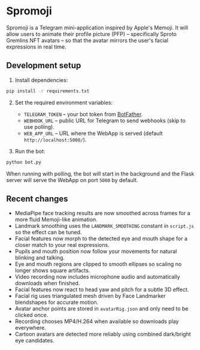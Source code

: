 # Spromoji

Spromoji is a Telegram mini-application inspired by Apple's Memoji. It will allow users to animate their profile picture (PFP) – specifically Sproto Gremlins NFT avatars – so that the avatar mirrors the user's facial expressions in real time.

## Development setup

1. Install dependencies:

```bash
pip install -r requirements.txt
```

2. Set the required environment variables:
   - `TELEGRAM_TOKEN` – your bot token from [BotFather](https://t.me/BotFather).
   - `WEBHOOK_URL` – public URL for Telegram to send webhooks (skip to use polling).
   - `WEB_APP_URL` – URL where the WebApp is served (default `http://localhost:5000/`).

3. Run the bot:

```bash
python bot.py
```

When running with polling, the bot will start in the background and the
Flask server will serve the WebApp on port `5000` by default.

## Recent changes

- MediaPipe face tracking results are now smoothed across frames for a more fluid Memoji-like animation.
- Landmark smoothing uses the `LANDMARK_SMOOTHING` constant in `script.js` so the effect can be tuned.
- Facial features now morph to the detected eye and mouth shape for a closer match to your real expressions.
- Pupils and mouth position now follow your movements for natural blinking and talking.
- Eye and mouth regions are clipped to smooth ellipses so scaling no longer shows square artifacts.
- Video recording now includes microphone audio and automatically downloads when finished.
- Facial features now react to head yaw and pitch for a subtle 3D effect.
- Facial rig uses triangulated mesh driven by Face Landmarker blendshapes for accurate motion.
- Avatar anchor points are stored in `avatarRig.json` and only need to be clicked once.
- Recording chooses MP4/H.264 when available so downloads play everywhere.
- Cartoon avatars are detected more reliably using combined dark/bright eye candidates.

